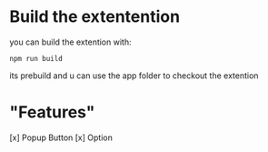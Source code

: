 # Build the extentention
you can build the extention with:
```
npm run build
```
its prebuild and u can use the app folder to checkout the extention
# "Features"
[x] Popup Button 
[x] Option
